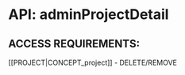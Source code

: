 # API: adminProjectDetail


## ACCESS REQUIREMENTS: ##
[[PROJECT|CONCEPT_project]] - DELETE/REMOVE



